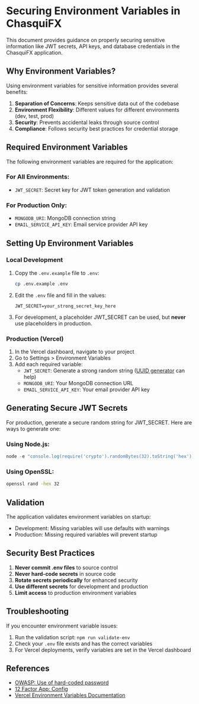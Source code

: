 # Securing Environment Variables in ChasquiFX

This document provides guidance on properly securing sensitive information like JWT secrets, API keys, and database credentials in the ChasquiFX application.

## Why Environment Variables?

Using environment variables for sensitive information provides several benefits:

1. **Separation of Concerns**: Keeps sensitive data out of the codebase
2. **Environment Flexibility**: Different values for different environments (dev, test, prod)
3. **Security**: Prevents accidental leaks through source control
4. **Compliance**: Follows security best practices for credential storage

## Required Environment Variables

The following environment variables are required for the application:

### For All Environments:

- `JWT_SECRET`: Secret key for JWT token generation and validation

### For Production Only:

- `MONGODB_URI`: MongoDB connection string
- `EMAIL_SERVICE_API_KEY`: Email service provider API key

## Setting Up Environment Variables

### Local Development

1. Copy the `.env.example` file to `.env`:

   ```bash
   cp .env.example .env
   ```

2. Edit the `.env` file and fill in the values:

   ```
   JWT_SECRET=your_strong_secret_key_here
   ```

3. For development, a placeholder JWT_SECRET can be used, but **never** use placeholders in production.

### Production (Vercel)

1. In the Vercel dashboard, navigate to your project
2. Go to Settings > Environment Variables
3. Add each required variable:
   - `JWT_SECRET`: Generate a strong random string ([UUID generator](https://www.uuidgenerator.net/) can help)
   - `MONGODB_URI`: Your MongoDB connection URL
   - `EMAIL_SERVICE_API_KEY`: Your email provider API key

## Generating Secure JWT Secrets

For production, generate a secure random string for JWT_SECRET. Here are ways to generate one:

### Using Node.js:

```javascript
node -e "console.log(require('crypto').randomBytes(32).toString('hex'))"
```

### Using OpenSSL:

```bash
openssl rand -hex 32
```

## Validation

The application validates environment variables on startup:

- Development: Missing variables will use defaults with warnings
- Production: Missing required variables will prevent startup

## Security Best Practices

1. **Never commit .env files** to source control
2. **Never hard-code secrets** in source code
3. **Rotate secrets periodically** for enhanced security
4. **Use different secrets** for development and production
5. **Limit access** to production environment variables

## Troubleshooting

If you encounter environment variable issues:

1. Run the validation script: `npm run validate-env`
2. Check your `.env` file exists and has the correct variables
3. For Vercel deployments, verify variables are set in the Vercel dashboard

## References

- [OWASP: Use of hard-coded password](https://owasp.org/www-community/vulnerabilities/Use_of_hard-coded_password)
- [12 Factor App: Config](https://12factor.net/config)
- [Vercel Environment Variables Documentation](https://vercel.com/docs/environment-variables)

